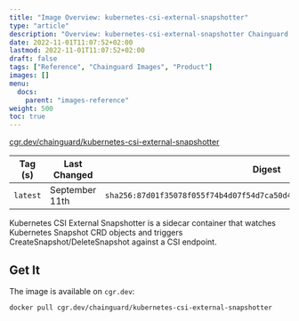 ```yaml
---
title: "Image Overview: kubernetes-csi-external-snapshotter"
type: "article"
description: "Overview: kubernetes-csi-external-snapshotter Chainguard Image"
date: 2022-11-01T11:07:52+02:00
lastmod: 2022-11-01T11:07:52+02:00
draft: false
tags: ["Reference", "Chainguard Images", "Product"]
images: []
menu:
  docs:
    parent: "images-reference"
weight: 500
toc: true
---
```


[cgr.dev/chainguard/kubernetes-csi-external-snapshotter](https://github.com/chainguard-images/images/tree/main/images/kubernetes-csi-external-snapshotter)

| Tag (s)   | Last Changed   | Digest                                                                    |
|-----------|----------------|---------------------------------------------------------------------------|
|  `latest` | September 11th | `sha256:87d01f35078f055f74b4d07f54d7ca50d4926fead048a27a4b06da4fd0a87862` |



Kubernetes CSI External Snapshotter is a sidecar container that watches Kubernetes Snapshot CRD objects and triggers CreateSnapshot/DeleteSnapshot against a CSI endpoint.

## Get It

The image is available on `cgr.dev`:

```
docker pull cgr.dev/chainguard/kubernetes-csi-external-snapshotter
```


